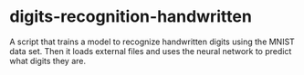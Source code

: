 # digits-recognition-handwritten
A script that trains a model to recognize handwritten digits using the MNIST data set. Then it loads external files and uses the neural network to predict what digits they are.

